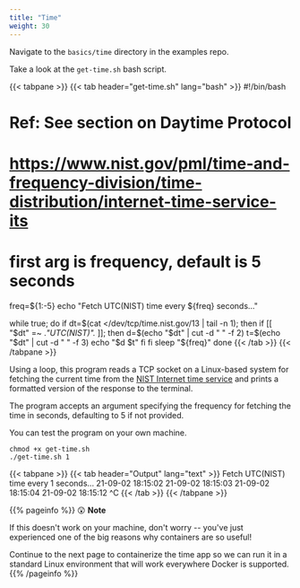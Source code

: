 ```yaml
---
title: "Time"
weight: 30
---
```


Navigate to the `basics/time` directory in the examples repo.

Take a look at the `get-time.sh` bash script.

<!-- markdownlint-disable -->
{{< tabpane >}}
{{< tab header="get-time.sh" lang="bash" >}}
#!/bin/bash

# Ref: See section on Daytime Protocol
# https://www.nist.gov/pml/time-and-frequency-division/time-distribution/internet-time-service-its

# first arg is frequency, default is 5 seconds
freq=${1:-5}
echo "Fetch UTC(NIST) time every ${freq} seconds..."

while true; do
  if dt=$(cat </dev/tcp/time.nist.gov/13 | tail -n 1); then
    if [[ "$dt" =~ .*"UTC(NIST)".* ]]; then
      d=$(echo "$dt" | cut -d " " -f 2)
      t=$(echo "$dt" | cut -d " " -f 3)
      echo "$d $t"
    fi
  fi
  sleep "${freq}"
done
{{< /tab >}}
{{< /tabpane >}}
<!-- markdownlint-restore -->

Using a loop, this program reads a TCP socket on a Linux-based system for
fetching the current time from the [NIST Internet time
service](https://www.nist.gov/pml/time-and-frequency-division/time-distribution/internet-time-service-its)
and prints a formatted version of the response to the terminal.

The program accepts an argument specifying the frequency for fetching the time
in seconds, defaulting to 5 if not provided.

You can test the program on your own machine.

```text
chmod +x get-time.sh
./get-time.sh 1
```

<!-- markdownlint-disable -->
{{< tabpane >}}
{{< tab header="Output" lang="text" >}}
Fetch UTC(NIST) time every 1 seconds...
21-09-02 18:15:02
21-09-02 18:15:03
21-09-02 18:15:04
21-09-02 18:15:12
^C
{{< /tab >}}
{{< /tabpane >}}
<!-- markdownlint-restore -->

<!-- markdownlint-disable --> 
{{% pageinfo %}}
&#x1F632; **Note**

If this doesn't work on your machine, don't worry -- you've
just experienced one of the big reasons why containers are so useful!

Continue to the next page to containerize the time app so we can run it in a
standard Linux environment that will work everywhere Docker is supported.
{{% /pageinfo %}}
<!-- markdownlint-restore -->

